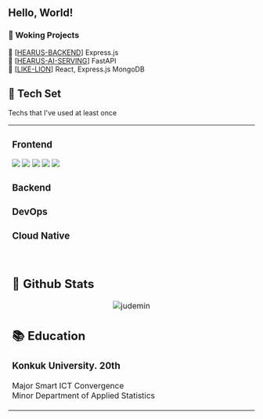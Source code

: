 <h2 align="left">Hello, World! </h2>

### 🔭 Woking Projects <br/>
💬 [[HEARUS-BACKEND](https://github.com/GOORM-TEAM-Hearus/HEARUS-BACKEND)] Express.js <br/>
💬 [[HEARUS-AI-SERVING](https://github.com/GOORM-TEAM-Hearus/HEARUS-AI-SERVING)] FastAPI <br/>
🦁 [[LIKE-LION](https://github.com/judemin/LIKE-LION-FRONT.git)] React, Express.js MongoDB <br/>

## :wrench: Tech Set
Techs that I've used at least once <br/>
<table><tr><td valign="top" width="33%">

### Frontend
<img src="https://img.shields.io/badge/Vue.js-grey?style=for-the-badge&logo=vue.js"/>
<img src="https://img.shields.io/badge/react-grey?style=for-the-badge&logo=react"/>
<img src="https://img.shields.io/badge/android-grey?style=for-the-badge&logo=android"/>
<img src="https://img.shields.io/badge/flutter-grey?style=for-the-badge&logo=flutter"/>
<img src="https://img.shields.io/badge/unity-grey?style=for-the-badge&logo=unity"/>

### Backend

### DevOps

### Cloud Native


<br/>  

## :vhs: Github Stats  
<div align="center"><img src="https://github-readme-stats.vercel.app/api?username=judemin&show_icons=true&locale=en" alt="judemin" align="center" /></div>  

## :books: Education
### Konkuk University. 20th <br/>
Major  Smart ICT Convergence <br/>
Minor  Department of Applied Statistics <br/>
